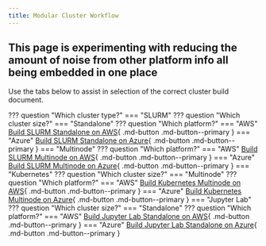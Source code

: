 ```yaml
---
title: Modular Cluster Workflow
---
```


## This page is experimenting with reducing the amount of noise from other platform info all being embedded in one place


Use the tabs below to assist in selection of the correct cluster build document.

??? question "Which cluster type?"
    === "SLURM"
        ??? question "Which cluster size?" 
            === "Standalone"
                ??? question "Which platform?"
                    === "AWS"
                        [Build SLURM Standalone on AWS](slurm-standalone-aws.md){ .md-button .md-button--primary }
                    === "Azure" 
                        [Build SLURM Standalone on Azure](slurm-standalone-azure.md){ .md-button .md-button--primary }
            === "Multinode"
                ??? question "Which platform?"
                    === "AWS"
                        [Build SLURM Multinode on AWS](slurm-multinode-aws.md){ .md-button .md-button--primary }
                    === "Azure"
                        [Build SLURM Multinode on Azure](slurm-multinode-azure.md){ .md-button .md-button--primary }
    === "Kubernetes"
        ??? question "Which cluster size?" 
            === "Multinode"
                ??? question "Which platform?"
                    === "AWS"
                        [Build Kubernetes Multinode on AWS](kubernetes-multinode-aws.md){ .md-button .md-button--primary }
                    === "Azure" 
                        [Build Kubernetes Multinode on Azure](kubernetes-multinode-azure.md){ .md-button .md-button--primary }
    === "Jupyter Lab"
        ??? question "Which cluster size?" 
            === "Standalone"
                ??? question "Which platform?"
                    === "AWS"
                        [Build Jupyter Lab Standalone on AWS](jupyter-lab-standalone-aws.md){ .md-button .md-button--primary }
                    === "Azure" 
                        [Build Jupyter Lab Standalone on Azure](jupyter-lab-standalone-azure.md){ .md-button .md-button--primary }

